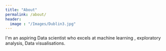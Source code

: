 ```yaml
---
title: "About"
permalink: /about/
header:
  image : "/Images/Dublin3.jpg"
---
```

I'm an aspiring Data scientist who excels at machine learning , exploratory analysis, Data visualisations.  
